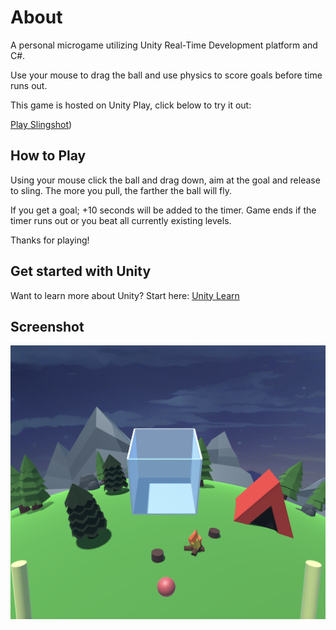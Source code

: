 # About
A personal microgame utilizing Unity Real-Time Development platform and C#.

Use your mouse to drag the ball and use physics to score goals before time runs out.

This game is hosted on Unity Play, click below to try it out:

[Play Slingshot](https://play.unity.com/en/games/30b81ba3-3afe-4d4c-939b-f27973e9b42f/project-slingshot))

## How to Play
Using your mouse click the ball and drag down, aim at the goal and release to sling. The more you pull, the farther the ball will fly.

If you get a goal; +10 seconds will be added to the timer.
Game ends if the timer runs out or you beat all currently existing levels.

Thanks for playing!

## Get started with Unity
Want to learn more about Unity? Start here:
[Unity Learn](https://learn.unity.com/)

## Screenshot

![Slingshot Game](/assets/g2.png)
